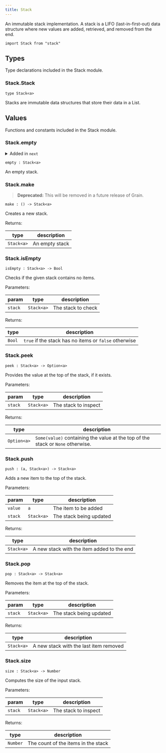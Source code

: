 ```yaml
---
title: Stack
---
```


An immutable stack implementation. A stack is a LIFO (last-in-first-out) data structure where new values are added, retrieved, and removed from the end.

```grain
import Stack from "stack"
```

## Types

Type declarations included in the Stack module.

### Stack.**Stack**

```grain
type Stack<a>
```

Stacks are immutable data structures that store their data in a List.

## Values

Functions and constants included in the Stack module.

### Stack.**empty**

<details disabled>
<summary tabindex="-1">Added in <code>next</code></summary>
No other changes yet.
</details>

```grain
empty : Stack<a>
```

An empty stack.

### Stack.**make**

> **Deprecated:** This will be removed in a future release of Grain.

```grain
make : () -> Stack<a>
```

Creates a new stack.

Returns:

|type|description|
|----|-----------|
|`Stack<a>`|An empty stack|

### Stack.**isEmpty**

```grain
isEmpty : Stack<a> -> Bool
```

Checks if the given stack contains no items.

Parameters:

|param|type|description|
|-----|----|-----------|
|`stack`|`Stack<a>`|The stack to check|

Returns:

|type|description|
|----|-----------|
|`Bool`|`true` if the stack has no items or `false` otherwise|

### Stack.**peek**

```grain
peek : Stack<a> -> Option<a>
```

Provides the value at the top of the stack, if it exists.

Parameters:

|param|type|description|
|-----|----|-----------|
|`stack`|`Stack<a>`|The stack to inspect|

Returns:

|type|description|
|----|-----------|
|`Option<a>`|`Some(value)` containing the value at the top of the stack or `None` otherwise.|

### Stack.**push**

```grain
push : (a, Stack<a>) -> Stack<a>
```

Adds a new item to the top of the stack.

Parameters:

|param|type|description|
|-----|----|-----------|
|`value`|`a`|The item to be added|
|`stack`|`Stack<a>`|The stack being updated|

Returns:

|type|description|
|----|-----------|
|`Stack<a>`|A new stack with the item added to the end|

### Stack.**pop**

```grain
pop : Stack<a> -> Stack<a>
```

Removes the item at the top of the stack.

Parameters:

|param|type|description|
|-----|----|-----------|
|`stack`|`Stack<a>`|The stack being updated|

Returns:

|type|description|
|----|-----------|
|`Stack<a>`|A new stack with the last item removed|

### Stack.**size**

```grain
size : Stack<a> -> Number
```

Computes the size of the input stack.

Parameters:

|param|type|description|
|-----|----|-----------|
|`stack`|`Stack<a>`|The stack to inspect|

Returns:

|type|description|
|----|-----------|
|`Number`|The count of the items in the stack|

